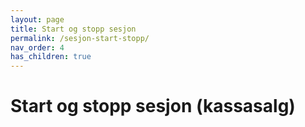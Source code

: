 ```yaml
---
layout: page
title: Start og stopp sesjon
permalink: /sesjon-start-stopp/
nav_order: 4
has_children: true
---
```


# Start og stopp sesjon (kassasalg)
